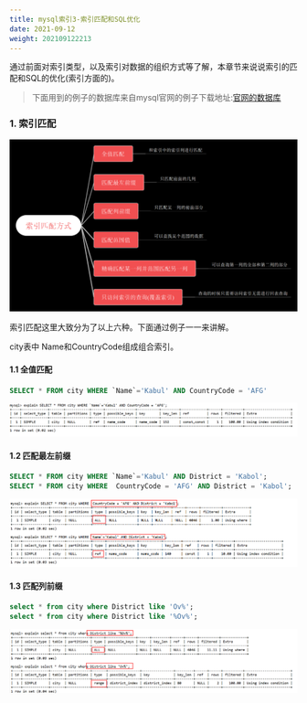 ```yaml
---
title: mysql索引3-索引匹配和SQL优化
date: 2021-09-12
weight: 202109122213
---
```


通过前面对索引类型，以及索引对数据的组织方式等了解，本章节来说说索引的匹配和SQL的优化(索引方面的)。

> 下面用到的例子的数据库来自mysql官网的例子下载地址:[官网的数据库](https://dev.mysql.com/doc/index-other.html)

### 1. 索引匹配

![](https://github.com/mxsm/picture/blob/main/mysql/%E7%B4%A2%E5%BC%95%E7%9A%84%E5%8C%B9%E9%85%8D%E6%96%B9%E5%BC%8F.png?raw=true)

索引匹配这里大致分为了以上六种。下面通过例子一一来讲解。

city表中 Name和CountryCode组成组合索引。

#### 1.1 全值匹配

```sql
SELECT * FROM city WHERE `Name`='Kabul' AND CountryCode = 'AFG'
```

![](https://github.com/mxsm/picture/blob/main/mysql/%E5%85%A8%E5%80%BC%E5%8C%B9%E9%85%8D.png?raw=true)

#### 1.2 匹配最左前缀

```sql
SELECT * FROM city WHERE `Name`='Kabul' AND District = 'Kabol';
SELECT * FROM city WHERE  CountryCode = 'AFG' AND District = 'Kabol';
```

![](https://github.com/mxsm/picture/blob/main/mysql/%E5%8C%B9%E9%85%8D%E6%9C%80%E5%B7%A6%E5%89%8D%E7%BC%80.png?raw=true)

#### 1.3 匹配列前缀

```sql
select * from city where District like 'Ov%';
select * from city where District like '%Ov%';
```

![](https://github.com/mxsm/picture/blob/main/mysql/%E5%8C%B9%E9%85%8D%E5%88%97%E5%89%8D%E7%BC%80.png?raw=true)